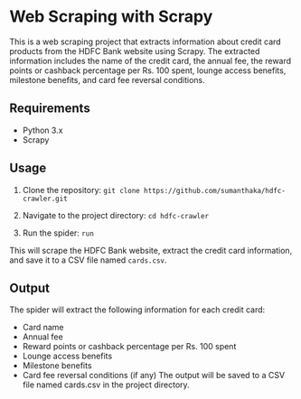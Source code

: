 # Web Scraping with Scrapy
This is a web scraping project that extracts information about credit card products from the HDFC Bank website using Scrapy. The extracted information includes the name of the credit card, the annual fee, the reward points or cashback percentage per Rs. 100 spent, lounge access benefits, milestone benefits, and card fee reversal conditions.

## Requirements
- Python 3.x
- Scrapy

## Usage
1. Clone the repository:
`git clone https://github.com/sumanthaka/hdfc-crawler.git`

2. Navigate to the project directory:
`cd hdfc-crawler`

3. Run the spider:
`run`  

This will scrape the HDFC Bank website, extract the credit card information, and save it to a CSV file named `cards.csv`.

## Output
The spider will extract the following information for each credit card:
- Card name
- Annual fee
- Reward points or cashback percentage per Rs. 100 spent
- Lounge access benefits
- Milestone benefits
- Card fee reversal conditions (if any)
The output will be saved to a CSV file named cards.csv in the project directory.
